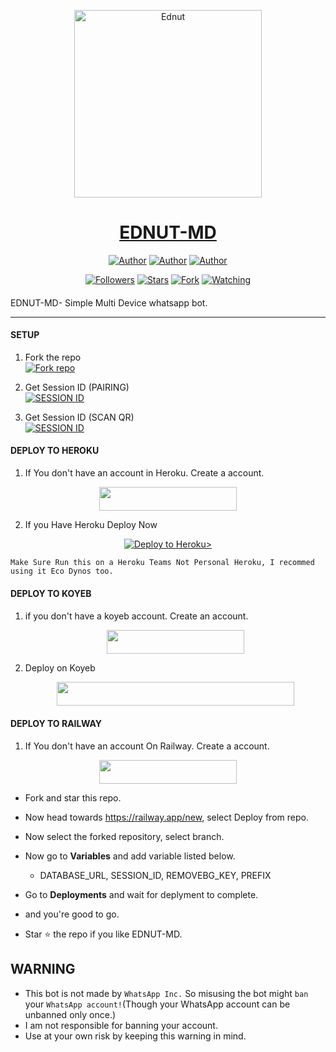 <p align="center">  
  <a href="https://whatsapp.com/channel/0029VaZAY2P4yltOvNaegY2w">
    <img alt="Ednut" height="300" src="https://telegra.ph/file/1fce7dd9748d187fda061.jpg">
    <h1 align="center">EDNUT-MD</h1>
  </a>
</p>
<p align="center">
<a href="https://github.com/Ednut001"><img title="Author" src="https://img.shields.io/badge/Ednut001-black?style=for-the-badge&logo=Github"></a> <a href="https://whatsapp.com/channel/0029VaZAY2P4yltOvNaegY2w"><img title="Author" src="https://img.shields.io/badge/CHANNEL-black?style=for-the-badge&logo=whatsapp"></a> <a href="https://wa.me/2348102487241"><img title="Author" src="https://img.shields.io/badge/CHAT US-black?style=for-the-badge&logo=whatsapp"></a>
<p/>
<p align="center">
<a href="https://github.com/Ednut001?tab=followers"><img title="Followers" src="https://img.shields.io/github/followers/Ednut001?label=Followers&style=social"></a>
<a href="https://github.com/Ednut001/Ednut-Md/stargazers/"><img title="Stars" src="https://img.shields.io/github/stars/Ednut001/Ednut-Md?&style=social"></a>
<a href="https://github.com/Ednut001/Ednut-Md/network/members"><img title="Fork" src="https://img.shields.io/github/forks/Ednut001/Ednut-Md?style=social"></a>
<a href="https://github.com/Ednut001/Ednut-Md/watchers"><img title="Watching" src="https://img.shields.io/github/watchers/Ednut001/Ednut-Md?label=Watching&style=social"></a>
</p>

####  
EDNUT-MD- Simple Multi Device whatsapp bot.

***

#### SETUP

1. Fork the repo
    <br>
<a href='https://github.com/Ednut001/Ednut-Md/fork' target="_blank"><img alt='Fork repo' src='https://img.shields.io/badge/Fork Repo-100000?style=for-the-badge&logo=scan&logoColor=white&labelColor=black&color=black'/></a>



2. Get Session ID (PAIRING)
    <br>
<a href='https://ednut-md-session.onrender.com/pair' target="_blank"><img alt='SESSION ID' src='https://img.shields.io/badge/Session_id-100000?style=for-the-badge&logo=scan&logoColor=white&labelColor=black&color=black'/></a>


3. Get Session ID (SCAN QR)
    <br>
<a href='https://ednut-md-session.onrender.com/qr' target="_blank"><img alt='SESSION ID' src='https://img.shields.io/badge/Session_id-100000?style=for-the-badge&logo=scan&logoColor=white&labelColor=black&color=black'/></a>


#### DEPLOY TO HEROKU

1. If You don't have an account in Heroku. Create a account.
    <br>
<p align="center"><a href="https://signup.heroku.com"> <img src="https://img.shields.io/badge/heroku%20Account-blue?style=for-the-badge&logo=heroku" width="220" height="38.45"/></a></p>

2. If you Have Heroku Deploy Now
    <br>
<p align="center"><a href="https://dashboard.heroku.com/new?template=https://github.com/Ednut001/Ednut-md"> <img src="https://www.herokucdn.com/deploy/button.svg" alt="Deploy to Heroku>"/></a></p>

```
Make Sure Run this on a Heroku Teams Not Personal Heroku, I recommed using it Eco Dynos too.
```

#### DEPLOY TO KOYEB

1. if you don't have a koyeb account. Create an account.
   <br>
   <p align="center"><a href="https://app.koyeb.com/auth/signup"> <img src="https://img.shields.io/badge/Koyeb account-blue?style=for-the-badge&logo=koyeb" width="220" height="38.45"/></a></p>

2. Deploy on Koyeb
   <br>
   <p align="center"><a href="https://app.koyeb.com/apps/deploy?type=git&repository=github.com/Ednut001/Ednut-Md&branch=main&env[SESSION_ID]&env[OWNER_NUMBER]=2348102487241&env[MONGODB_URI]&&env[OWNER_NAME]=Ednut&env[KOYEB_API]&env[PREFIX]=.&env[WAPRESENCE]&env[AUTO_READ_STATUS]=false&env[DISABLE_PM]=false&env[PACK_AUTHER]=whatsapp+bot&env[PACK_NAME]=Ednut+MD&env[STYLE]=0&env[MODE]=private&env[READ_MESSAGE]=false&env[THEME]=Whatsappbot&env[WARN_COUNT]=3&env[BLOCK_JID]=null&env[TIME_ZONE]=Africa/Lagos&name=Ednut-md&env[KOYEB_NAME]=Ednut-md&env[SUDO]=null&env[THUMB_IMAGE]=https://telegra.ph/file/1fce7dd9748d187fda061.jpg"> <img src="https://www.koyeb.com/static/images/deploy/button.svg" width="380" height="38.45""/></a></p>

#### DEPLOY TO RAILWAY

1. If You don't have an account On Railway. Create a account.
    <br>
<p align="center"><a href="https://railway.app"> <img src="https://img.shields.io/badge/RailWay%20Account-blue?style=for-the-badge&logo=Railway" width="220" height="38.45"/></a></p>

 - Fork and star this repo.
- Now head towards https://railway.app/new, select Deploy from repo.
- Now select the forked repository, select branch.
- Now go to <b>Variables</b> and add variable listed below.
   - DATABASE_URL, SESSION_ID, REMOVEBG_KEY, PREFIX
- Go to <b>Deployments</b> and wait for deplyment to complete.
- and you're good to go.
  

- Star ⭐ the repo if you like EDNUT-MD.

   
## WARNING
- This bot is not made by `WhatsApp Inc.` So misusing the bot might `ban` your `WhatsApp account!`(Though your WhatsApp account can be unbanned only once.)
- I am not responsible for banning your account.
- Use at your own risk by keeping this warning in mind.
